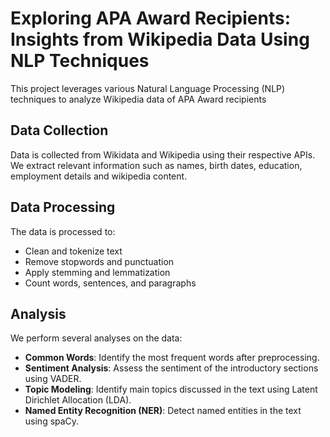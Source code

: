 # Exploring APA Award Recipients: Insights from Wikipedia Data Using NLP Techniques

This project leverages various Natural Language Processing (NLP) techniques to analyze Wikipedia data of APA Award recipients

## Data Collection

Data is collected from Wikidata and Wikipedia using their respective APIs. We extract relevant information such as names, birth dates, education, employment details and wikipedia content.

## Data Processing

The data is processed to:
- Clean and tokenize text
- Remove stopwords and punctuation
- Apply stemming and lemmatization
- Count words, sentences, and paragraphs

## Analysis

We perform several analyses on the data:
- **Common Words**: Identify the most frequent words after preprocessing.
- **Sentiment Analysis**: Assess the sentiment of the introductory sections using VADER.
- **Topic Modeling**: Identify main topics discussed in the text using Latent Dirichlet Allocation (LDA).
- **Named Entity Recognition (NER)**: Detect named entities in the text using spaCy.
